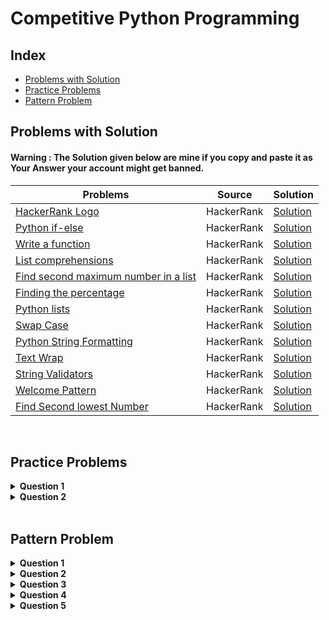 # Competitive Python Programming

## Index

- [Problems with Solution](#problems-with-solution)
- [Practice Problems](#practice-problems)
- [Pattern Problem](#pattern-problem)

## Problems with Solution

#### Warning  : The Solution given below are mine if you copy and paste it as Your Answer your account might get banned.<br>

| Problems | Source | Solution|
|-----------|--------|---------|
|[HackerRank Logo](https://www.hackerrank.com/challenges/text-alignment/problem?isFullScreen=true)| HackerRank | [Solution](https://github.com/komalpatel300902/Python-Competitive-Programing/blob/master/src/problem_with_solution_text_alignment.py)|
|[Python if-else](https://www.hackerrank.com/challenges/py-if-else/problem?isFullScreen=true) | HackerRank | [Solution](https://github.com/komalpatel300902/Python-Competitive-Programing/blob/master/src/problem_with_solution_problem1.py)|
|[Write a function](https://www.hackerrank.com/challenges/write-a-function/problem?isFullScreen=true)| HackerRank | [Solution](https://github.com/komalpatel300902/Python-Competitive-Programing/blob/master/src/problem_with_solution_write_a_function.py)
|[List comprehensions](https://www.hackerrank.com/challenges/list-comprehensions/problem?isFullScreen=true) | HackerRank | [Solution](https://github.com/komalpatel300902/Python-Competitive-Programing/blob/master/src/problem_with_solution_list_comprehension.py)
|[Find second maximum number in a list](https://www.hackerrank.com/challenges/find-second-maximum-number-in-a-list/problem?isFullScreen=true)| HackerRank | [Solution](https://github.com/komalpatel300902/Python-Competitive-Programing/blob/master/src/problem_with_solution_second_highest_number.py)|
|[Finding the percentage](https://www.hackerrank.com/challenges/finding-the-percentage/problem?isFullScreen=true)|HackerRank| [Solution](https://github.com/komalpatel300902/Python-Competitive-Programing/blob/master/src/problem_with_solution_find_the_percntage.py)|
|[Python lists](https://www.hackerrank.com/challenges/python-lists/problem?isFullScreen=true)| HackerRank | [Solution](https://github.com/komalpatel300902/Python-Competitive-Programing/blob/master/src/problem_with_solution_python_list.py)|
|[Swap Case](https://www.hackerrank.com/challenges/swap-case/problem?isFullScreen=true) | HackerRank| [Solution](https://github.com/komalpatel300902/Python-Competitive-Programing/blob/master/src/problem_with_solution_swap_case.py)|
|[Python String Formatting](https://www.hackerrank.com/challenges/python-string-formatting/problem)| HackerRank| [Solution](https://github.com/komalpatel300902/Python-Competitive-Programing/blob/master/src/practice_problem_conversion_to_other_neumeric_forms.py)|
|[Text Wrap](https://www.hackerrank.com/challenges/text-wrap/problem?isFullScreen=true)| HackerRank| [Solution](https://github.com/komalpatel300902/Python-Competitive-Programing/blob/master/src/problem_with_solution_text_wrap.py)|
|[String Validators](https://www.hackerrank.com/challenges/string-validators/problem?isFullScreen=true)| HackerRank | [Solution](https://github.com/komalpatel300902/Python-Competitive-Programing/blob/master/src/practice_problem_string_validator.py)
|[Welcome Pattern](https://www.hackerrank.com/challenges/designer-door-mat/problem?isFullScreen=true&h_r=next-challenge&h_v=zen)| HackerRank | [Solution](https://github.com/komalpatel300902/Python-Competitive-Programing/blob/master/src/beautiful_pattern.py)|
|[Find Second lowest Number](https://www.hackerrank.com/challenges/nested-list/problem?isFullScreen=false) | HackerRank | [Solution](https://github.com/komalpatel300902/Python-Competitive-Programing/blob/master/src/find_second_lowest_number.py)|

<br>

## Practice Problems

<details>
<summary>  <b>Question 1</b>  </Summary>
Given a number ‘n’, the task is to print the Fibonacci series using Python. If <code>n</code> = 9 then <code> output </code> is given below.  <a href = "https://github.com/komalpatel300902/Python-Competitive-Programing/blob/master/src/practice_problem_febonacci_series.py">[solution]</a>
<pre>
1 1 2 3 5 8 13 21 34
</pre>
</details>
<details>
<summary>  <b>Question 2</b>  </Summary>
Given an integer, n , print the following values for each integer  from 1 to n in :

1. Decimal form<br>
1. Octal form<br>
1. Hexadecimal (capitalized) form<br>
1. Binary form.

If <code>n</code> = 17 then <code> output </code> is given below.  <a href = "https://github.com/komalpatel300902/Python-Competitive-Programing/blob/master/src/practice_problem_conversion_to_other_neumeric_forms.py">[solution]</a>
<pre>
 1   1   1      1
 2   2   2     10
 3   3   3     11
 4   4   4    100
 5   5   5    101
 6   6   6    110
 7   7   7    111
 8  10   8   1000
 9  11   9   1001
10  12   A   1010
11  13   B   1011
12  14   C   1100
13  15   D   1101
14  16   E   1110
15  17   F   1111
16  20  10  10000
17  21  11  10001
</pre>
</details>


<br>

## Pattern Problem
<details>
<summary>  <b>Question 1</b>  </Summary>
WAP to print the following pattern. User enters thickness as Input. User enter <code> thickness </code> = 5. <a href = "https://github.com/komalpatel300902/Python-Competitive-Programing/blob/master/src/problem_with_solution_text_alignment.py">[ Solution ]</a>
<pre>
    H
   HHH
  HHHHH
 HHHHHHH
HHHHHHHHH
  HHHHH               HHHHH
  HHHHH               HHHHH
  HHHHH               HHHHH
  HHHHH               HHHHH
  HHHHH               HHHHH
  HHHHH               HHHHH
  HHHHHHHHHHHHHHHHHHHHHHHHH
  HHHHHHHHHHHHHHHHHHHHHHHHH
  HHHHHHHHHHHHHHHHHHHHHHHHH
  HHHHH               HHHHH
  HHHHH               HHHHH
  HHHHH               HHHHH
  HHHHH               HHHHH
  HHHHH               HHHHH
  HHHHH               HHHHH
                    HHHHHHHHH
                     HHHHHHH
                      HHHHH
                       HHH
                        H
</pre>
</details>
<details>
<summary>  <b>Question 2</b>  </Summary>
WAP to print the following pattern. User enters rows and columns. User enter <code> row </code> = 6 and <code> column </code> = 8. <a href = "https://github.com/komalpatel300902/Python-Competitive-Programing/blob/master/src/pattern_problem_question1.py">[ Solution ]</a>
<pre>
********
*      *
*      *
*      *
*      *
********
</pre>
</details>

<details>
<summary>  <b>Question 3</b>  </Summary>
WAP to print the following pattern. User enters rows. User enter <code> row </code> = 5 then <code>output</code> is : <a href = "https://github.com/komalpatel300902/Python-Competitive-Programing/blob/master/src/pattern_problem_pyramid.py">[ Solution ]</a>
<pre>
    *
   ***
  *****
 *******
*********
</pre>
</details>

<details>
<summary>  <b>Question 4</b>  </Summary>
WAP to print the following pattern. User enters half rows. User enter <code> half row </code> = 7 then <code>output</code> is : <a href = "https://github.com/komalpatel300902/Python-Competitive-Programing/blob/master/src/pattern_problem_dimond.py">[ Solution ]</a>
<pre>
      *
     ***
    *****
   *******
  *********
 ***********
*************
*************
 ***********
  *********
   *******
    *****
     ***
      *
</pre>
</details>

<details>
<summary>  <b>Question 5</b>  </Summary>
WAP to print the following pattern. User will only enter number of rows that is always <code>odd</code> and column is 3*<code>row</code> . User enter <code> row </code> = 9 then <code>output</code> is : <a href = "https://github.com/komalpatel300902/Python-Competitive-Programing/blob/master/src/beautiful_pattern.py">[ Solution ]</a>
<pre>
------------.|.------------
---------.|..|..|.---------
------.|..|..|..|..|.------
---.|..|..|..|..|..|..|.---
----------WELCOME----------
---.|..|..|..|..|..|..|.---
------.|..|..|..|..|.------
---------.|..|..|.---------
------------.|.------------
</pre>
</details>

